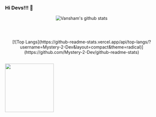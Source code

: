 ### Hi Devs!!! 👋
 <p align="center">
  <img align="center" src="https://github-readme-stats.vercel.app/api?username=Mystery-2-Dev&show_icons=true&theme=radical" alt="Vansham's github stats" />
  </p>
<br>

##

<p align="center">
[![Top Langs](https://github-readme-stats.vercel.app/api/top-langs/?username=Mystery-2-Dev&layout=compact&theme=radical)](https://github.com/Mystery-2-Dev/github-readme-stats)
 </p>
 
 ##
 
  <img src="https://komarev.com/ghpvc/?username=Mystery-2-dev" width=160px/>
